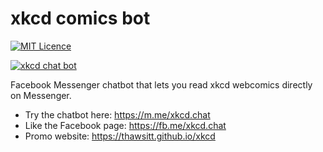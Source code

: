 # xkcd comics bot   

[![MIT Licence](https://badges.frapsoft.com/os/mit/mit.svg?v=103)](https://opensource.org/licenses/mit-license.php)

<a href="https://thawsitt.github.io/xkcd"><img src="https://i.imgur.com/j1LaNDI.png" title="xkcd chat bot" /></a>

Facebook Messenger chatbot that lets you read xkcd webcomics directly on Messenger.

- Try the chatbot here: https://m.me/xkcd.chat
- Like the Facebook page: https://fb.me/xkcd.chat
- Promo website: https://thawsitt.github.io/xkcd
